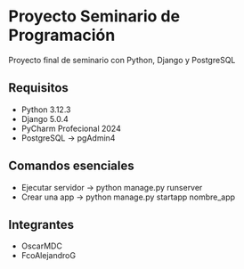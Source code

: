 # Proyecto Seminario de Programación
Proyecto final de seminario con Python, Django y PostgreSQL

## Requisitos
* Python 3.12.3
* Django 5.0.4
* PyCharm Profecional 2024
* PostgreSQL -> pgAdmin4

## Comandos esenciales
* Ejecutar servidor -> python manage.py runserver
* Crear una app -> python manage.py startapp nombre_app


## Integrantes
* OscarMDC
* FcoAlejandroG
